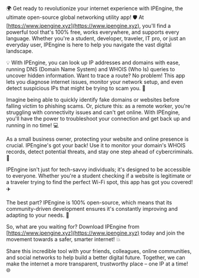 🌍 Get ready to revolutionize your internet experience with IPEngine, the ultimate open-source global networking utility app! 🛡️ At [https://www.ipengine.xyz](https://www.ipengine.xyz), you'll find a powerful tool that's 100% free, works everywhere, and supports every language. Whether you're a student, developer, traveler, IT pro, or just an everyday user, IPEngine is here to help you navigate the vast digital landscape.

💡 With IPEngine, you can look up IP addresses and domains with ease, running DNS (Domain Name System) and WHOIS (Who Is) queries to uncover hidden information. Want to trace a route? No problem! This app lets you diagnose internet issues, monitor your network setup, and even detect suspicious IPs that might be trying to scam you. 🚀

Imagine being able to quickly identify fake domains or websites before falling victim to phishing scams. Or, picture this: as a remote worker, you're struggling with connectivity issues and can't get online. With IPEngine, you'll have the power to troubleshoot your connection and get back up and running in no time! 💻

As a small business owner, protecting your website and online presence is crucial. IPEngine's got your back! Use it to monitor your domain's WHOIS records, detect potential threats, and stay one step ahead of cybercriminals. 🚫

IPEngine isn't just for tech-savvy individuals; it's designed to be accessible to everyone. Whether you're a student checking if a website is legitimate or a traveler trying to find the perfect Wi-Fi spot, this app has got you covered! ✈️

The best part? IPEngine is 100% open-source, which means that its community-driven development ensures it's constantly improving and adapting to your needs. 🤖

So, what are you waiting for? Download IPEngine from [https://www.ipengine.xyz](https://www.ipengine.xyz) today and join the movement towards a safer, smarter internet! 💥

Share this incredible tool with your friends, colleagues, online communities, and social networks to help build a better digital future. Together, we can make the internet a more transparent, trustworthy place – one IP at a time! 🌐